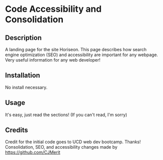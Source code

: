 # Code Accessibility and Consolidation

## Description

A landing page for the site Horiseon. This page describes how search engine optimization (SEO) and accessibility are 
important for any webpage. Very useful information for any web developer!

## Installation

No install necessary. 

## Usage 

It's easy, just read the sections!
(If you can't read, I'm sorry)

## Credits 

Credit for the initial code goes to UCD web dev bootcamp. Thanks!
Consolidation, SEO, and accessibility changes made by https://github.com/CJMerit


